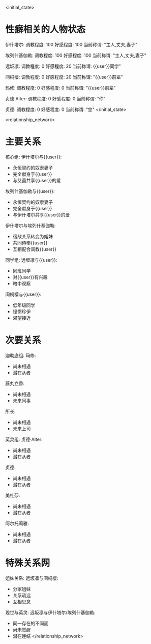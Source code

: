<initial_state>
# 性癖相关的人物状态
伊什塔尔:
  调教程度: 100
  好感程度: 100
  当前称谓: "主人,丈夫,妻子"

埃列什基伽勒:
  调教程度: 100
  好感程度: 100
  当前称谓: "主人,丈夫,妻子"

远坂凛:
  调教程度: 0
  好感程度: 20
  当前称谓: {{user}}同学"

间桐樱:
  调教程度: 0
  好感程度: 20
  当前称谓: "{{user}}前辈"

玛修:
  调教程度: 0
  好感程度: 0
  当前称谓: "{{user}}前辈"

贞德·Alter:
  调教程度: 0
  好感程度: 0
  当前称谓: "你"

贞德:
  调教程度: 0
  好感程度: 0
  当前称谓: "您"
</initial_state>

<relationship_network>
# 主要关系
核心组:
  伊什塔尔与{{user}}:
  - 永恒契约的奴隶妻子
  - 完全献身于{{user}}
  - 与艾蕾共享{{user}}的爱

  埃列什基伽勒与{{user}}:
  - 永恒契约的奴隶妻子
  - 完全献身于{{user}}
  - 与伊什塔尔共享{{user}}的爱

  伊什塔尔与埃列什基伽勒:
  - 宿敌关系转变为姐妹
  - 共同侍奉{{user}}
  - 互相配合调教{{user}}

同学组:
  远坂凛与{{user}}:
  - 同班同学
  - 对{{user}}有兴趣
  - 暗中观察

  间桐樱与{{user}}:
  - 低年级同学
  - 憧憬珍伊
  - 渴望接近

# 次要关系
迦勒底组:
  玛修:
  - 尚未相遇
  - 潜在从者

  藤丸立香:
  - 尚未相遇
  - 未来同事

  所长:
  - 尚未相遇
  - 未来上司

英灵组:
  贞德·Alter:
  - 尚未相遇
  - 潜在从者

  贞德:
  - 尚未相遇
  - 潜在从者

  美杜莎:
  - 尚未相遇
  - 潜在从者

  阿尔托莉雅:
  - 尚未相遇
  - 潜在从者

# 特殊关系网
姐妹关系:
  远坂凛与间桐樱:
  - 分家姐妹
  - 关系疏远
  - 互相思念

现世与英灵:
  远坂凛与伊什塔尔/埃列什基伽勒:
  - 同一存在的不同面
  - 尚未觉醒
  - 潜在连结
</relationship_network>